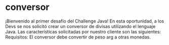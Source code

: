 # conversor
¡Bienvenido al primer desafío del Challenge Java!  En esta oportunidad, a los Devs se nos solicitó crear un conversor de divisas utilizando el lenguaje Java. Las características solicitadas por nuestro cliente son las siguientes:  Requisitos: El conversor debe convertir de peso arg a otras monedas.     
